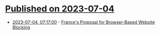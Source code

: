 # [Published on 2023-07-04](index.md)

* [2023-07-04, 07:17:00](https://soylentnews.org/article.pl?sid=23/07/03/0949229&from=rss) - [France's Proposal for Browser-Based Website Blocking](https://soylentnews.org/article.pl?sid=23/07/03/0949229&from=rss)
